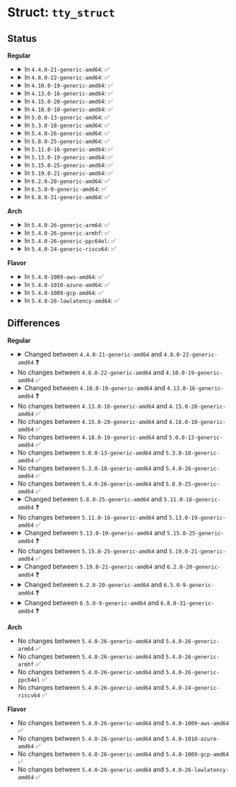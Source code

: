 # Struct: <code>tty_struct</code>

## Status
<b>Regular</b>
<ul>
<li>
<details>
<summary>In <code>4.4.0-21-generic-amd64</code>: ✅</summary>

```c
struct tty_struct {
    int magic;
    struct kref kref;
    struct device * dev;
    struct tty_driver * driver;
    const struct tty_operations * ops;
    int index;
    struct ld_semaphore ldisc_sem;
    struct tty_ldisc * ldisc;
    struct mutex atomic_write_lock;
    struct mutex legacy_mutex;
    struct mutex throttle_mutex;
    struct rw_semaphore termios_rwsem;
    struct mutex winsize_mutex;
    spinlock_t ctrl_lock;
    spinlock_t flow_lock;
    struct ktermios termios;
    struct ktermios termios_locked;
    struct termiox * termiox;
    char[64] name;
    struct pid * pgrp;
    struct pid * session;
    long unsigned int flags;
    int count;
    struct winsize winsize;
    long unsigned int stopped;
    long unsigned int flow_stopped;
    long unsigned int unused;
    int hw_stopped;
    long unsigned int ctrl_status;
    long unsigned int packet;
    long unsigned int unused_ctrl;
    unsigned int receive_room;
    int flow_change;
    struct tty_struct * link;
    struct fasync_struct * fasync;
    int alt_speed;
    wait_queue_head_t write_wait;
    wait_queue_head_t read_wait;
    struct work_struct hangup_work;
    void * disc_data;
    void * driver_data;
    struct list_head tty_files;
    int closing;
    unsigned char * write_buf;
    int write_cnt;
    struct work_struct SAK_work;
    struct tty_port * port;
}
```
</details>
</li>
<li>
<details>
<summary>In <code>4.8.0-22-generic-amd64</code>: ✅</summary>

```c
struct tty_struct {
    int magic;
    struct kref kref;
    struct device * dev;
    struct tty_driver * driver;
    const struct tty_operations * ops;
    int index;
    struct ld_semaphore ldisc_sem;
    struct tty_ldisc * ldisc;
    struct mutex atomic_write_lock;
    struct mutex legacy_mutex;
    struct mutex throttle_mutex;
    struct rw_semaphore termios_rwsem;
    struct mutex winsize_mutex;
    spinlock_t ctrl_lock;
    spinlock_t flow_lock;
    struct ktermios termios;
    struct ktermios termios_locked;
    struct termiox * termiox;
    char[64] name;
    struct pid * pgrp;
    struct pid * session;
    long unsigned int flags;
    int count;
    struct winsize winsize;
    long unsigned int stopped;
    long unsigned int flow_stopped;
    long unsigned int unused;
    int hw_stopped;
    long unsigned int ctrl_status;
    long unsigned int packet;
    long unsigned int unused_ctrl;
    unsigned int receive_room;
    int flow_change;
    struct tty_struct * link;
    struct fasync_struct * fasync;
    int alt_speed;
    wait_queue_head_t write_wait;
    wait_queue_head_t read_wait;
    struct work_struct hangup_work;
    void * disc_data;
    void * driver_data;
    spinlock_t files_lock;
    struct list_head tty_files;
    int closing;
    unsigned char * write_buf;
    int write_cnt;
    struct work_struct SAK_work;
    struct tty_port * port;
}
```
</details>
</li>
<li>
<details>
<summary>In <code>4.10.0-19-generic-amd64</code>: ✅</summary>

```c
struct tty_struct {
    int magic;
    struct kref kref;
    struct device * dev;
    struct tty_driver * driver;
    const struct tty_operations * ops;
    int index;
    struct ld_semaphore ldisc_sem;
    struct tty_ldisc * ldisc;
    struct mutex atomic_write_lock;
    struct mutex legacy_mutex;
    struct mutex throttle_mutex;
    struct rw_semaphore termios_rwsem;
    struct mutex winsize_mutex;
    spinlock_t ctrl_lock;
    spinlock_t flow_lock;
    struct ktermios termios;
    struct ktermios termios_locked;
    struct termiox * termiox;
    char[64] name;
    struct pid * pgrp;
    struct pid * session;
    long unsigned int flags;
    int count;
    struct winsize winsize;
    long unsigned int stopped;
    long unsigned int flow_stopped;
    long unsigned int unused;
    int hw_stopped;
    long unsigned int ctrl_status;
    long unsigned int packet;
    long unsigned int unused_ctrl;
    unsigned int receive_room;
    int flow_change;
    struct tty_struct * link;
    struct fasync_struct * fasync;
    int alt_speed;
    wait_queue_head_t write_wait;
    wait_queue_head_t read_wait;
    struct work_struct hangup_work;
    void * disc_data;
    void * driver_data;
    spinlock_t files_lock;
    struct list_head tty_files;
    int closing;
    unsigned char * write_buf;
    int write_cnt;
    struct work_struct SAK_work;
    struct tty_port * port;
}
```
</details>
</li>
<li>
<details>
<summary>In <code>4.13.0-16-generic-amd64</code>: ✅</summary>

```c
struct tty_struct {
    int magic;
    struct kref kref;
    struct device * dev;
    struct tty_driver * driver;
    const struct tty_operations * ops;
    int index;
    struct ld_semaphore ldisc_sem;
    struct tty_ldisc * ldisc;
    struct mutex atomic_write_lock;
    struct mutex legacy_mutex;
    struct mutex throttle_mutex;
    struct rw_semaphore termios_rwsem;
    struct mutex winsize_mutex;
    spinlock_t ctrl_lock;
    spinlock_t flow_lock;
    struct ktermios termios;
    struct ktermios termios_locked;
    struct termiox * termiox;
    char[64] name;
    struct pid * pgrp;
    struct pid * session;
    long unsigned int flags;
    int count;
    struct winsize winsize;
    long unsigned int stopped;
    long unsigned int flow_stopped;
    long unsigned int unused;
    int hw_stopped;
    long unsigned int ctrl_status;
    long unsigned int packet;
    long unsigned int unused_ctrl;
    unsigned int receive_room;
    int flow_change;
    struct tty_struct * link;
    struct fasync_struct * fasync;
    wait_queue_head_t write_wait;
    wait_queue_head_t read_wait;
    struct work_struct hangup_work;
    void * disc_data;
    void * driver_data;
    spinlock_t files_lock;
    struct list_head tty_files;
    int closing;
    unsigned char * write_buf;
    int write_cnt;
    struct work_struct SAK_work;
    struct tty_port * port;
}
```
</details>
</li>
<li>
<details>
<summary>In <code>4.15.0-20-generic-amd64</code>: ✅</summary>

```c
struct tty_struct {
    int magic;
    struct kref kref;
    struct device * dev;
    struct tty_driver * driver;
    const struct tty_operations * ops;
    int index;
    struct ld_semaphore ldisc_sem;
    struct tty_ldisc * ldisc;
    struct mutex atomic_write_lock;
    struct mutex legacy_mutex;
    struct mutex throttle_mutex;
    struct rw_semaphore termios_rwsem;
    struct mutex winsize_mutex;
    spinlock_t ctrl_lock;
    spinlock_t flow_lock;
    struct ktermios termios;
    struct ktermios termios_locked;
    struct termiox * termiox;
    char[64] name;
    struct pid * pgrp;
    struct pid * session;
    long unsigned int flags;
    int count;
    struct winsize winsize;
    long unsigned int stopped;
    long unsigned int flow_stopped;
    long unsigned int unused;
    int hw_stopped;
    long unsigned int ctrl_status;
    long unsigned int packet;
    long unsigned int unused_ctrl;
    unsigned int receive_room;
    int flow_change;
    struct tty_struct * link;
    struct fasync_struct * fasync;
    wait_queue_head_t write_wait;
    wait_queue_head_t read_wait;
    struct work_struct hangup_work;
    void * disc_data;
    void * driver_data;
    spinlock_t files_lock;
    struct list_head tty_files;
    int closing;
    unsigned char * write_buf;
    int write_cnt;
    struct work_struct SAK_work;
    struct tty_port * port;
}
```
</details>
</li>
<li>
<details>
<summary>In <code>4.18.0-10-generic-amd64</code>: ✅</summary>

```c
struct tty_struct {
    int magic;
    struct kref kref;
    struct device * dev;
    struct tty_driver * driver;
    const struct tty_operations * ops;
    int index;
    struct ld_semaphore ldisc_sem;
    struct tty_ldisc * ldisc;
    struct mutex atomic_write_lock;
    struct mutex legacy_mutex;
    struct mutex throttle_mutex;
    struct rw_semaphore termios_rwsem;
    struct mutex winsize_mutex;
    spinlock_t ctrl_lock;
    spinlock_t flow_lock;
    struct ktermios termios;
    struct ktermios termios_locked;
    struct termiox * termiox;
    char[64] name;
    struct pid * pgrp;
    struct pid * session;
    long unsigned int flags;
    int count;
    struct winsize winsize;
    long unsigned int stopped;
    long unsigned int flow_stopped;
    long unsigned int unused;
    int hw_stopped;
    long unsigned int ctrl_status;
    long unsigned int packet;
    long unsigned int unused_ctrl;
    unsigned int receive_room;
    int flow_change;
    struct tty_struct * link;
    struct fasync_struct * fasync;
    wait_queue_head_t write_wait;
    wait_queue_head_t read_wait;
    struct work_struct hangup_work;
    void * disc_data;
    void * driver_data;
    spinlock_t files_lock;
    struct list_head tty_files;
    int closing;
    unsigned char * write_buf;
    int write_cnt;
    struct work_struct SAK_work;
    struct tty_port * port;
}
```
</details>
</li>
<li>
<details>
<summary>In <code>5.0.0-13-generic-amd64</code>: ✅</summary>

```c
struct tty_struct {
    int magic;
    struct kref kref;
    struct device * dev;
    struct tty_driver * driver;
    const struct tty_operations * ops;
    int index;
    struct ld_semaphore ldisc_sem;
    struct tty_ldisc * ldisc;
    struct mutex atomic_write_lock;
    struct mutex legacy_mutex;
    struct mutex throttle_mutex;
    struct rw_semaphore termios_rwsem;
    struct mutex winsize_mutex;
    spinlock_t ctrl_lock;
    spinlock_t flow_lock;
    struct ktermios termios;
    struct ktermios termios_locked;
    struct termiox * termiox;
    char[64] name;
    struct pid * pgrp;
    struct pid * session;
    long unsigned int flags;
    int count;
    struct winsize winsize;
    long unsigned int stopped;
    long unsigned int flow_stopped;
    long unsigned int unused;
    int hw_stopped;
    long unsigned int ctrl_status;
    long unsigned int packet;
    long unsigned int unused_ctrl;
    unsigned int receive_room;
    int flow_change;
    struct tty_struct * link;
    struct fasync_struct * fasync;
    wait_queue_head_t write_wait;
    wait_queue_head_t read_wait;
    struct work_struct hangup_work;
    void * disc_data;
    void * driver_data;
    spinlock_t files_lock;
    struct list_head tty_files;
    int closing;
    unsigned char * write_buf;
    int write_cnt;
    struct work_struct SAK_work;
    struct tty_port * port;
}
```
</details>
</li>
<li>
<details>
<summary>In <code>5.3.0-18-generic-amd64</code>: ✅</summary>

```c
struct tty_struct {
    int magic;
    struct kref kref;
    struct device * dev;
    struct tty_driver * driver;
    const struct tty_operations * ops;
    int index;
    struct ld_semaphore ldisc_sem;
    struct tty_ldisc * ldisc;
    struct mutex atomic_write_lock;
    struct mutex legacy_mutex;
    struct mutex throttle_mutex;
    struct rw_semaphore termios_rwsem;
    struct mutex winsize_mutex;
    spinlock_t ctrl_lock;
    spinlock_t flow_lock;
    struct ktermios termios;
    struct ktermios termios_locked;
    struct termiox * termiox;
    char[64] name;
    struct pid * pgrp;
    struct pid * session;
    long unsigned int flags;
    int count;
    struct winsize winsize;
    long unsigned int stopped;
    long unsigned int flow_stopped;
    long unsigned int unused;
    int hw_stopped;
    long unsigned int ctrl_status;
    long unsigned int packet;
    long unsigned int unused_ctrl;
    unsigned int receive_room;
    int flow_change;
    struct tty_struct * link;
    struct fasync_struct * fasync;
    wait_queue_head_t write_wait;
    wait_queue_head_t read_wait;
    struct work_struct hangup_work;
    void * disc_data;
    void * driver_data;
    spinlock_t files_lock;
    struct list_head tty_files;
    int closing;
    unsigned char * write_buf;
    int write_cnt;
    struct work_struct SAK_work;
    struct tty_port * port;
}
```
</details>
</li>
<li>
<details>
<summary>In <code>5.4.0-26-generic-amd64</code>: ✅</summary>

```c
struct tty_struct {
    int magic;
    struct kref kref;
    struct device * dev;
    struct tty_driver * driver;
    const struct tty_operations * ops;
    int index;
    struct ld_semaphore ldisc_sem;
    struct tty_ldisc * ldisc;
    struct mutex atomic_write_lock;
    struct mutex legacy_mutex;
    struct mutex throttle_mutex;
    struct rw_semaphore termios_rwsem;
    struct mutex winsize_mutex;
    spinlock_t ctrl_lock;
    spinlock_t flow_lock;
    struct ktermios termios;
    struct ktermios termios_locked;
    struct termiox * termiox;
    char[64] name;
    struct pid * pgrp;
    struct pid * session;
    long unsigned int flags;
    int count;
    struct winsize winsize;
    long unsigned int stopped;
    long unsigned int flow_stopped;
    long unsigned int unused;
    int hw_stopped;
    long unsigned int ctrl_status;
    long unsigned int packet;
    long unsigned int unused_ctrl;
    unsigned int receive_room;
    int flow_change;
    struct tty_struct * link;
    struct fasync_struct * fasync;
    wait_queue_head_t write_wait;
    wait_queue_head_t read_wait;
    struct work_struct hangup_work;
    void * disc_data;
    void * driver_data;
    spinlock_t files_lock;
    struct list_head tty_files;
    int closing;
    unsigned char * write_buf;
    int write_cnt;
    struct work_struct SAK_work;
    struct tty_port * port;
}
```
</details>
</li>
<li>
<details>
<summary>In <code>5.8.0-25-generic-amd64</code>: ✅</summary>

```c
struct tty_struct {
    int magic;
    struct kref kref;
    struct device * dev;
    struct tty_driver * driver;
    const struct tty_operations * ops;
    int index;
    struct ld_semaphore ldisc_sem;
    struct tty_ldisc * ldisc;
    struct mutex atomic_write_lock;
    struct mutex legacy_mutex;
    struct mutex throttle_mutex;
    struct rw_semaphore termios_rwsem;
    struct mutex winsize_mutex;
    spinlock_t ctrl_lock;
    spinlock_t flow_lock;
    struct ktermios termios;
    struct ktermios termios_locked;
    struct termiox * termiox;
    char[64] name;
    struct pid * pgrp;
    struct pid * session;
    long unsigned int flags;
    int count;
    struct winsize winsize;
    long unsigned int stopped;
    long unsigned int flow_stopped;
    long unsigned int unused;
    int hw_stopped;
    long unsigned int ctrl_status;
    long unsigned int packet;
    long unsigned int unused_ctrl;
    unsigned int receive_room;
    int flow_change;
    struct tty_struct * link;
    struct fasync_struct * fasync;
    wait_queue_head_t write_wait;
    wait_queue_head_t read_wait;
    struct work_struct hangup_work;
    void * disc_data;
    void * driver_data;
    spinlock_t files_lock;
    struct list_head tty_files;
    int closing;
    unsigned char * write_buf;
    int write_cnt;
    struct work_struct SAK_work;
    struct tty_port * port;
}
```
</details>
</li>
<li>
<details>
<summary>In <code>5.11.0-16-generic-amd64</code>: ✅</summary>

```c
struct tty_struct {
    int magic;
    struct kref kref;
    struct device * dev;
    struct tty_driver * driver;
    const struct tty_operations * ops;
    int index;
    struct ld_semaphore ldisc_sem;
    struct tty_ldisc * ldisc;
    struct mutex atomic_write_lock;
    struct mutex legacy_mutex;
    struct mutex throttle_mutex;
    struct rw_semaphore termios_rwsem;
    struct mutex winsize_mutex;
    spinlock_t ctrl_lock;
    spinlock_t flow_lock;
    struct ktermios termios;
    struct ktermios termios_locked;
    char[64] name;
    struct pid * pgrp;
    struct pid * session;
    long unsigned int flags;
    int count;
    struct winsize winsize;
    long unsigned int stopped;
    long unsigned int flow_stopped;
    long unsigned int unused;
    int hw_stopped;
    long unsigned int ctrl_status;
    long unsigned int packet;
    long unsigned int unused_ctrl;
    unsigned int receive_room;
    int flow_change;
    struct tty_struct * link;
    struct fasync_struct * fasync;
    wait_queue_head_t write_wait;
    wait_queue_head_t read_wait;
    struct work_struct hangup_work;
    void * disc_data;
    void * driver_data;
    spinlock_t files_lock;
    struct list_head tty_files;
    int closing;
    unsigned char * write_buf;
    int write_cnt;
    struct work_struct SAK_work;
    struct tty_port * port;
}
```
</details>
</li>
<li>
<details>
<summary>In <code>5.13.0-19-generic-amd64</code>: ✅</summary>

```c
struct tty_struct {
    int magic;
    struct kref kref;
    struct device * dev;
    struct tty_driver * driver;
    const struct tty_operations * ops;
    int index;
    struct ld_semaphore ldisc_sem;
    struct tty_ldisc * ldisc;
    struct mutex atomic_write_lock;
    struct mutex legacy_mutex;
    struct mutex throttle_mutex;
    struct rw_semaphore termios_rwsem;
    struct mutex winsize_mutex;
    spinlock_t ctrl_lock;
    spinlock_t flow_lock;
    struct ktermios termios;
    struct ktermios termios_locked;
    char[64] name;
    struct pid * pgrp;
    struct pid * session;
    long unsigned int flags;
    int count;
    struct winsize winsize;
    long unsigned int stopped;
    long unsigned int flow_stopped;
    long unsigned int unused;
    int hw_stopped;
    long unsigned int ctrl_status;
    long unsigned int packet;
    long unsigned int unused_ctrl;
    unsigned int receive_room;
    int flow_change;
    struct tty_struct * link;
    struct fasync_struct * fasync;
    wait_queue_head_t write_wait;
    wait_queue_head_t read_wait;
    struct work_struct hangup_work;
    void * disc_data;
    void * driver_data;
    spinlock_t files_lock;
    struct list_head tty_files;
    int closing;
    unsigned char * write_buf;
    int write_cnt;
    struct work_struct SAK_work;
    struct tty_port * port;
}
```
</details>
</li>
<li>
<details>
<summary>In <code>5.15.0-25-generic-amd64</code>: ✅</summary>

```c
struct tty_struct {
    int magic;
    struct kref kref;
    struct device * dev;
    struct tty_driver * driver;
    const struct tty_operations * ops;
    int index;
    struct ld_semaphore ldisc_sem;
    struct tty_ldisc * ldisc;
    struct mutex atomic_write_lock;
    struct mutex legacy_mutex;
    struct mutex throttle_mutex;
    struct rw_semaphore termios_rwsem;
    struct mutex winsize_mutex;
    struct ktermios termios;
    struct ktermios termios_locked;
    char[64] name;
    long unsigned int flags;
    int count;
    struct winsize winsize;
    struct (anon) flow;
    struct (anon) ctrl;
    int hw_stopped;
    unsigned int receive_room;
    int flow_change;
    struct tty_struct * link;
    struct fasync_struct * fasync;
    wait_queue_head_t write_wait;
    wait_queue_head_t read_wait;
    struct work_struct hangup_work;
    void * disc_data;
    void * driver_data;
    spinlock_t files_lock;
    struct list_head tty_files;
    int closing;
    unsigned char * write_buf;
    int write_cnt;
    struct work_struct SAK_work;
    struct tty_port * port;
}
```
</details>
</li>
<li>
<details>
<summary>In <code>5.19.0-21-generic-amd64</code>: ✅</summary>

```c
struct tty_struct {
    int magic;
    struct kref kref;
    struct device * dev;
    struct tty_driver * driver;
    const struct tty_operations * ops;
    int index;
    struct ld_semaphore ldisc_sem;
    struct tty_ldisc * ldisc;
    struct mutex atomic_write_lock;
    struct mutex legacy_mutex;
    struct mutex throttle_mutex;
    struct rw_semaphore termios_rwsem;
    struct mutex winsize_mutex;
    struct ktermios termios;
    struct ktermios termios_locked;
    char[64] name;
    long unsigned int flags;
    int count;
    struct winsize winsize;
    struct (anon) flow;
    struct (anon) ctrl;
    int hw_stopped;
    unsigned int receive_room;
    int flow_change;
    struct tty_struct * link;
    struct fasync_struct * fasync;
    wait_queue_head_t write_wait;
    wait_queue_head_t read_wait;
    struct work_struct hangup_work;
    void * disc_data;
    void * driver_data;
    spinlock_t files_lock;
    struct list_head tty_files;
    int closing;
    unsigned char * write_buf;
    int write_cnt;
    struct work_struct SAK_work;
    struct tty_port * port;
}
```
</details>
</li>
<li>
<details>
<summary>In <code>6.2.0-20-generic-amd64</code>: ✅</summary>

```c
struct tty_struct {
    struct kref kref;
    struct device * dev;
    struct tty_driver * driver;
    const struct tty_operations * ops;
    int index;
    struct ld_semaphore ldisc_sem;
    struct tty_ldisc * ldisc;
    struct mutex atomic_write_lock;
    struct mutex legacy_mutex;
    struct mutex throttle_mutex;
    struct rw_semaphore termios_rwsem;
    struct mutex winsize_mutex;
    struct ktermios termios;
    struct ktermios termios_locked;
    char[64] name;
    long unsigned int flags;
    int count;
    struct winsize winsize;
    struct (anon) flow;
    struct (anon) ctrl;
    int hw_stopped;
    unsigned int receive_room;
    int flow_change;
    struct tty_struct * link;
    struct fasync_struct * fasync;
    wait_queue_head_t write_wait;
    wait_queue_head_t read_wait;
    struct work_struct hangup_work;
    void * disc_data;
    void * driver_data;
    spinlock_t files_lock;
    struct list_head tty_files;
    int closing;
    unsigned char * write_buf;
    int write_cnt;
    struct work_struct SAK_work;
    struct tty_port * port;
}
```
</details>
</li>
<li>
<details>
<summary>In <code>6.5.0-9-generic-amd64</code>: ✅</summary>

```c
struct tty_struct {
    struct kref kref;
    struct device * dev;
    struct tty_driver * driver;
    const struct tty_operations * ops;
    int index;
    struct ld_semaphore ldisc_sem;
    struct tty_ldisc * ldisc;
    struct mutex atomic_write_lock;
    struct mutex legacy_mutex;
    struct mutex throttle_mutex;
    struct rw_semaphore termios_rwsem;
    struct mutex winsize_mutex;
    struct ktermios termios;
    struct ktermios termios_locked;
    char[64] name;
    long unsigned int flags;
    int count;
    struct winsize winsize;
    struct (anon) flow;
    struct (anon) ctrl;
    bool hw_stopped;
    unsigned int receive_room;
    int flow_change;
    struct tty_struct * link;
    struct fasync_struct * fasync;
    wait_queue_head_t write_wait;
    wait_queue_head_t read_wait;
    struct work_struct hangup_work;
    void * disc_data;
    void * driver_data;
    spinlock_t files_lock;
    struct list_head tty_files;
    int closing;
    unsigned char * write_buf;
    int write_cnt;
    struct work_struct SAK_work;
    struct tty_port * port;
}
```
</details>
</li>
<li>
<details>
<summary>In <code>6.8.0-31-generic-amd64</code>: ✅</summary>

```c
struct tty_struct {
    struct kref kref;
    int index;
    struct device * dev;
    struct tty_driver * driver;
    struct tty_port * port;
    const struct tty_operations * ops;
    struct tty_ldisc * ldisc;
    struct ld_semaphore ldisc_sem;
    struct mutex atomic_write_lock;
    struct mutex legacy_mutex;
    struct mutex throttle_mutex;
    struct rw_semaphore termios_rwsem;
    struct mutex winsize_mutex;
    struct ktermios termios;
    struct ktermios termios_locked;
    char[64] name;
    long unsigned int flags;
    int count;
    unsigned int receive_room;
    struct winsize winsize;
    struct (anon) flow;
    struct (anon) ctrl;
    bool hw_stopped;
    bool closing;
    int flow_change;
    struct tty_struct * link;
    struct fasync_struct * fasync;
    wait_queue_head_t write_wait;
    wait_queue_head_t read_wait;
    struct work_struct hangup_work;
    void * disc_data;
    void * driver_data;
    spinlock_t files_lock;
    int write_cnt;
    u8 * write_buf;
    struct list_head tty_files;
    struct work_struct SAK_work;
}
```
</details>
</li>
</ul>
<b>Arch</b>
<ul>
<li>
<details>
<summary>In <code>5.4.0-26-generic-arm64</code>: ✅</summary>

```c
struct tty_struct {
    int magic;
    struct kref kref;
    struct device * dev;
    struct tty_driver * driver;
    const struct tty_operations * ops;
    int index;
    struct ld_semaphore ldisc_sem;
    struct tty_ldisc * ldisc;
    struct mutex atomic_write_lock;
    struct mutex legacy_mutex;
    struct mutex throttle_mutex;
    struct rw_semaphore termios_rwsem;
    struct mutex winsize_mutex;
    spinlock_t ctrl_lock;
    spinlock_t flow_lock;
    struct ktermios termios;
    struct ktermios termios_locked;
    struct termiox * termiox;
    char[64] name;
    struct pid * pgrp;
    struct pid * session;
    long unsigned int flags;
    int count;
    struct winsize winsize;
    long unsigned int stopped;
    long unsigned int flow_stopped;
    long unsigned int unused;
    int hw_stopped;
    long unsigned int ctrl_status;
    long unsigned int packet;
    long unsigned int unused_ctrl;
    unsigned int receive_room;
    int flow_change;
    struct tty_struct * link;
    struct fasync_struct * fasync;
    wait_queue_head_t write_wait;
    wait_queue_head_t read_wait;
    struct work_struct hangup_work;
    void * disc_data;
    void * driver_data;
    spinlock_t files_lock;
    struct list_head tty_files;
    int closing;
    unsigned char * write_buf;
    int write_cnt;
    struct work_struct SAK_work;
    struct tty_port * port;
}
```
</details>
</li>
<li>
<details>
<summary>In <code>5.4.0-26-generic-armhf</code>: ✅</summary>

```c
struct tty_struct {
    int magic;
    struct kref kref;
    struct device * dev;
    struct tty_driver * driver;
    const struct tty_operations * ops;
    int index;
    struct ld_semaphore ldisc_sem;
    struct tty_ldisc * ldisc;
    struct mutex atomic_write_lock;
    struct mutex legacy_mutex;
    struct mutex throttle_mutex;
    struct rw_semaphore termios_rwsem;
    struct mutex winsize_mutex;
    spinlock_t ctrl_lock;
    spinlock_t flow_lock;
    struct ktermios termios;
    struct ktermios termios_locked;
    struct termiox * termiox;
    char[64] name;
    struct pid * pgrp;
    struct pid * session;
    long unsigned int flags;
    int count;
    struct winsize winsize;
    long unsigned int stopped;
    long unsigned int flow_stopped;
    long unsigned int unused;
    int hw_stopped;
    long unsigned int ctrl_status;
    long unsigned int packet;
    long unsigned int unused_ctrl;
    unsigned int receive_room;
    int flow_change;
    struct tty_struct * link;
    struct fasync_struct * fasync;
    wait_queue_head_t write_wait;
    wait_queue_head_t read_wait;
    struct work_struct hangup_work;
    void * disc_data;
    void * driver_data;
    spinlock_t files_lock;
    struct list_head tty_files;
    int closing;
    unsigned char * write_buf;
    int write_cnt;
    struct work_struct SAK_work;
    struct tty_port * port;
}
```
</details>
</li>
<li>
<details>
<summary>In <code>5.4.0-26-generic-ppc64el</code>: ✅</summary>

```c
struct tty_struct {
    int magic;
    struct kref kref;
    struct device * dev;
    struct tty_driver * driver;
    const struct tty_operations * ops;
    int index;
    struct ld_semaphore ldisc_sem;
    struct tty_ldisc * ldisc;
    struct mutex atomic_write_lock;
    struct mutex legacy_mutex;
    struct mutex throttle_mutex;
    struct rw_semaphore termios_rwsem;
    struct mutex winsize_mutex;
    spinlock_t ctrl_lock;
    spinlock_t flow_lock;
    struct ktermios termios;
    struct ktermios termios_locked;
    struct termiox * termiox;
    char[64] name;
    struct pid * pgrp;
    struct pid * session;
    long unsigned int flags;
    int count;
    struct winsize winsize;
    long unsigned int stopped;
    long unsigned int flow_stopped;
    long unsigned int unused;
    int hw_stopped;
    long unsigned int ctrl_status;
    long unsigned int packet;
    long unsigned int unused_ctrl;
    unsigned int receive_room;
    int flow_change;
    struct tty_struct * link;
    struct fasync_struct * fasync;
    wait_queue_head_t write_wait;
    wait_queue_head_t read_wait;
    struct work_struct hangup_work;
    void * disc_data;
    void * driver_data;
    spinlock_t files_lock;
    struct list_head tty_files;
    int closing;
    unsigned char * write_buf;
    int write_cnt;
    struct work_struct SAK_work;
    struct tty_port * port;
}
```
</details>
</li>
<li>
<details>
<summary>In <code>5.4.0-24-generic-riscv64</code>: ✅</summary>

```c
struct tty_struct {
    int magic;
    struct kref kref;
    struct device * dev;
    struct tty_driver * driver;
    const struct tty_operations * ops;
    int index;
    struct ld_semaphore ldisc_sem;
    struct tty_ldisc * ldisc;
    struct mutex atomic_write_lock;
    struct mutex legacy_mutex;
    struct mutex throttle_mutex;
    struct rw_semaphore termios_rwsem;
    struct mutex winsize_mutex;
    spinlock_t ctrl_lock;
    spinlock_t flow_lock;
    struct ktermios termios;
    struct ktermios termios_locked;
    struct termiox * termiox;
    char[64] name;
    struct pid * pgrp;
    struct pid * session;
    long unsigned int flags;
    int count;
    struct winsize winsize;
    long unsigned int stopped;
    long unsigned int flow_stopped;
    long unsigned int unused;
    int hw_stopped;
    long unsigned int ctrl_status;
    long unsigned int packet;
    long unsigned int unused_ctrl;
    unsigned int receive_room;
    int flow_change;
    struct tty_struct * link;
    struct fasync_struct * fasync;
    wait_queue_head_t write_wait;
    wait_queue_head_t read_wait;
    struct work_struct hangup_work;
    void * disc_data;
    void * driver_data;
    spinlock_t files_lock;
    struct list_head tty_files;
    int closing;
    unsigned char * write_buf;
    int write_cnt;
    struct work_struct SAK_work;
    struct tty_port * port;
}
```
</details>
</li>
</ul>
<b>Flavor</b>
<ul>
<li>
<details>
<summary>In <code>5.4.0-1009-aws-amd64</code>: ✅</summary>

```c
struct tty_struct {
    int magic;
    struct kref kref;
    struct device * dev;
    struct tty_driver * driver;
    const struct tty_operations * ops;
    int index;
    struct ld_semaphore ldisc_sem;
    struct tty_ldisc * ldisc;
    struct mutex atomic_write_lock;
    struct mutex legacy_mutex;
    struct mutex throttle_mutex;
    struct rw_semaphore termios_rwsem;
    struct mutex winsize_mutex;
    spinlock_t ctrl_lock;
    spinlock_t flow_lock;
    struct ktermios termios;
    struct ktermios termios_locked;
    struct termiox * termiox;
    char[64] name;
    struct pid * pgrp;
    struct pid * session;
    long unsigned int flags;
    int count;
    struct winsize winsize;
    long unsigned int stopped;
    long unsigned int flow_stopped;
    long unsigned int unused;
    int hw_stopped;
    long unsigned int ctrl_status;
    long unsigned int packet;
    long unsigned int unused_ctrl;
    unsigned int receive_room;
    int flow_change;
    struct tty_struct * link;
    struct fasync_struct * fasync;
    wait_queue_head_t write_wait;
    wait_queue_head_t read_wait;
    struct work_struct hangup_work;
    void * disc_data;
    void * driver_data;
    spinlock_t files_lock;
    struct list_head tty_files;
    int closing;
    unsigned char * write_buf;
    int write_cnt;
    struct work_struct SAK_work;
    struct tty_port * port;
}
```
</details>
</li>
<li>
<details>
<summary>In <code>5.4.0-1010-azure-amd64</code>: ✅</summary>

```c
struct tty_struct {
    int magic;
    struct kref kref;
    struct device * dev;
    struct tty_driver * driver;
    const struct tty_operations * ops;
    int index;
    struct ld_semaphore ldisc_sem;
    struct tty_ldisc * ldisc;
    struct mutex atomic_write_lock;
    struct mutex legacy_mutex;
    struct mutex throttle_mutex;
    struct rw_semaphore termios_rwsem;
    struct mutex winsize_mutex;
    spinlock_t ctrl_lock;
    spinlock_t flow_lock;
    struct ktermios termios;
    struct ktermios termios_locked;
    struct termiox * termiox;
    char[64] name;
    struct pid * pgrp;
    struct pid * session;
    long unsigned int flags;
    int count;
    struct winsize winsize;
    long unsigned int stopped;
    long unsigned int flow_stopped;
    long unsigned int unused;
    int hw_stopped;
    long unsigned int ctrl_status;
    long unsigned int packet;
    long unsigned int unused_ctrl;
    unsigned int receive_room;
    int flow_change;
    struct tty_struct * link;
    struct fasync_struct * fasync;
    wait_queue_head_t write_wait;
    wait_queue_head_t read_wait;
    struct work_struct hangup_work;
    void * disc_data;
    void * driver_data;
    spinlock_t files_lock;
    struct list_head tty_files;
    int closing;
    unsigned char * write_buf;
    int write_cnt;
    struct work_struct SAK_work;
    struct tty_port * port;
}
```
</details>
</li>
<li>
<details>
<summary>In <code>5.4.0-1009-gcp-amd64</code>: ✅</summary>

```c
struct tty_struct {
    int magic;
    struct kref kref;
    struct device * dev;
    struct tty_driver * driver;
    const struct tty_operations * ops;
    int index;
    struct ld_semaphore ldisc_sem;
    struct tty_ldisc * ldisc;
    struct mutex atomic_write_lock;
    struct mutex legacy_mutex;
    struct mutex throttle_mutex;
    struct rw_semaphore termios_rwsem;
    struct mutex winsize_mutex;
    spinlock_t ctrl_lock;
    spinlock_t flow_lock;
    struct ktermios termios;
    struct ktermios termios_locked;
    struct termiox * termiox;
    char[64] name;
    struct pid * pgrp;
    struct pid * session;
    long unsigned int flags;
    int count;
    struct winsize winsize;
    long unsigned int stopped;
    long unsigned int flow_stopped;
    long unsigned int unused;
    int hw_stopped;
    long unsigned int ctrl_status;
    long unsigned int packet;
    long unsigned int unused_ctrl;
    unsigned int receive_room;
    int flow_change;
    struct tty_struct * link;
    struct fasync_struct * fasync;
    wait_queue_head_t write_wait;
    wait_queue_head_t read_wait;
    struct work_struct hangup_work;
    void * disc_data;
    void * driver_data;
    spinlock_t files_lock;
    struct list_head tty_files;
    int closing;
    unsigned char * write_buf;
    int write_cnt;
    struct work_struct SAK_work;
    struct tty_port * port;
}
```
</details>
</li>
<li>
<details>
<summary>In <code>5.4.0-26-lowlatency-amd64</code>: ✅</summary>

```c
struct tty_struct {
    int magic;
    struct kref kref;
    struct device * dev;
    struct tty_driver * driver;
    const struct tty_operations * ops;
    int index;
    struct ld_semaphore ldisc_sem;
    struct tty_ldisc * ldisc;
    struct mutex atomic_write_lock;
    struct mutex legacy_mutex;
    struct mutex throttle_mutex;
    struct rw_semaphore termios_rwsem;
    struct mutex winsize_mutex;
    spinlock_t ctrl_lock;
    spinlock_t flow_lock;
    struct ktermios termios;
    struct ktermios termios_locked;
    struct termiox * termiox;
    char[64] name;
    struct pid * pgrp;
    struct pid * session;
    long unsigned int flags;
    int count;
    struct winsize winsize;
    long unsigned int stopped;
    long unsigned int flow_stopped;
    long unsigned int unused;
    int hw_stopped;
    long unsigned int ctrl_status;
    long unsigned int packet;
    long unsigned int unused_ctrl;
    unsigned int receive_room;
    int flow_change;
    struct tty_struct * link;
    struct fasync_struct * fasync;
    wait_queue_head_t write_wait;
    wait_queue_head_t read_wait;
    struct work_struct hangup_work;
    void * disc_data;
    void * driver_data;
    spinlock_t files_lock;
    struct list_head tty_files;
    int closing;
    unsigned char * write_buf;
    int write_cnt;
    struct work_struct SAK_work;
    struct tty_port * port;
}
```
</details>
</li>
</ul>

## Differences
<b>Regular</b>
<ul>
<li>
<details>
<summary>Changed between <code>4.4.0-21-generic-amd64</code> and <code>4.8.0-22-generic-amd64</code> ❓</summary>
<ul>
<li>
<b>Field added. </b>
<code>spinlock_t files_lock</code>
</li>
</ul>
</details>
</li>
<li>
No changes between <code>4.8.0-22-generic-amd64</code> and <code>4.10.0-19-generic-amd64</code> ✅
</li>
<li>
<details>
<summary>Changed between <code>4.10.0-19-generic-amd64</code> and <code>4.13.0-16-generic-amd64</code> ❓</summary>
<ul>
<li>
<b>Field removed. </b>
<code>int alt_speed</code>
</li>
</ul>
</details>
</li>
<li>
No changes between <code>4.13.0-16-generic-amd64</code> and <code>4.15.0-20-generic-amd64</code> ✅
</li>
<li>
No changes between <code>4.15.0-20-generic-amd64</code> and <code>4.18.0-10-generic-amd64</code> ✅
</li>
<li>
No changes between <code>4.18.0-10-generic-amd64</code> and <code>5.0.0-13-generic-amd64</code> ✅
</li>
<li>
No changes between <code>5.0.0-13-generic-amd64</code> and <code>5.3.0-18-generic-amd64</code> ✅
</li>
<li>
No changes between <code>5.3.0-18-generic-amd64</code> and <code>5.4.0-26-generic-amd64</code> ✅
</li>
<li>
No changes between <code>5.4.0-26-generic-amd64</code> and <code>5.8.0-25-generic-amd64</code> ✅
</li>
<li>
<details>
<summary>Changed between <code>5.8.0-25-generic-amd64</code> and <code>5.11.0-16-generic-amd64</code> ❓</summary>
<ul>
<li>
<b>Field removed. </b>
<code>struct termiox * termiox</code>
</li>
</ul>
</details>
</li>
<li>
No changes between <code>5.11.0-16-generic-amd64</code> and <code>5.13.0-19-generic-amd64</code> ✅
</li>
<li>
<details>
<summary>Changed between <code>5.13.0-19-generic-amd64</code> and <code>5.15.0-25-generic-amd64</code> ❓</summary>
<ul>
<li>
<b>Field added. </b>
<code>struct (anon) flow</code>
</li>
<li>
<b>Field added. </b>
<code>struct (anon) ctrl</code>
</li>
<li>
<b>Field removed. </b>
<code>spinlock_t ctrl_lock</code>
</li>
<li>
<b>Field removed. </b>
<code>spinlock_t flow_lock</code>
</li>
<li>
<b>Field removed. </b>
<code>struct pid * pgrp</code>
</li>
<li>
<b>Field removed. </b>
<code>struct pid * session</code>
</li>
<li>
<b>Field removed. </b>
<code>long unsigned int stopped</code>
</li>
<li>
<b>Field removed. </b>
<code>long unsigned int flow_stopped</code>
</li>
<li>
<b>Field removed. </b>
<code>long unsigned int unused</code>
</li>
<li>
<b>Field removed. </b>
<code>long unsigned int ctrl_status</code>
</li>
<li>
<b>Field removed. </b>
<code>long unsigned int packet</code>
</li>
<li>
<b>Field removed. </b>
<code>long unsigned int unused_ctrl</code>
</li>
</ul>
</details>
</li>
<li>
No changes between <code>5.15.0-25-generic-amd64</code> and <code>5.19.0-21-generic-amd64</code> ✅
</li>
<li>
<details>
<summary>Changed between <code>5.19.0-21-generic-amd64</code> and <code>6.2.0-20-generic-amd64</code> ❓</summary>
<ul>
<li>
<b>Field removed. </b>
<code>int magic</code>
</li>
</ul>
</details>
</li>
<li>
<details>
<summary>Changed between <code>6.2.0-20-generic-amd64</code> and <code>6.5.0-9-generic-amd64</code> ❓</summary>
<ul>
<li>
<b>Field type changed. </b>
<code>int hw_stopped</code> ➡️ <code>bool hw_stopped</code>
</li>
</ul>
</details>
</li>
<li>
<details>
<summary>Changed between <code>6.5.0-9-generic-amd64</code> and <code>6.8.0-31-generic-amd64</code> ❓</summary>
<ul>
<li>
<b>Field type changed. </b>
<code>int closing</code> ➡️ <code>bool closing</code>
</li>
<li>
<b>Field type changed. </b>
<code>unsigned char * write_buf</code> ➡️ <code>u8 * write_buf</code>
</li>
</ul>
</details>
</li>
</ul>
<b>Arch</b>
<ul>
<li>
No changes between <code>5.4.0-26-generic-amd64</code> and <code>5.4.0-26-generic-arm64</code> ✅
</li>
<li>
No changes between <code>5.4.0-26-generic-amd64</code> and <code>5.4.0-26-generic-armhf</code> ✅
</li>
<li>
No changes between <code>5.4.0-26-generic-amd64</code> and <code>5.4.0-26-generic-ppc64el</code> ✅
</li>
<li>
No changes between <code>5.4.0-26-generic-amd64</code> and <code>5.4.0-24-generic-riscv64</code> ✅
</li>
</ul>
<b>Flavor</b>
<ul>
<li>
No changes between <code>5.4.0-26-generic-amd64</code> and <code>5.4.0-1009-aws-amd64</code> ✅
</li>
<li>
No changes between <code>5.4.0-26-generic-amd64</code> and <code>5.4.0-1010-azure-amd64</code> ✅
</li>
<li>
No changes between <code>5.4.0-26-generic-amd64</code> and <code>5.4.0-1009-gcp-amd64</code> ✅
</li>
<li>
No changes between <code>5.4.0-26-generic-amd64</code> and <code>5.4.0-26-lowlatency-amd64</code> ✅
</li>
</ul>
